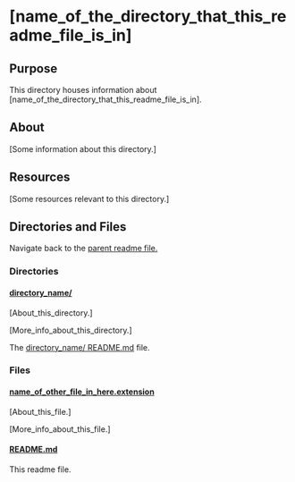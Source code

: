 # [name_of_the_directory_that_this_readme_file_is_in]

<!-- [This is the readme template that I'll use throughout the Learning Directory repo. And in directories of other repos.] -->

## Purpose

This directory houses information about [name_of_the_directory_that_this_readme_file_is_in].

## About

[Some information about this directory.]

## Resources

[Some resources relevant to this directory.]

## Directories and Files

Navigate back to the [parent readme file.](../README.md)

### Directories

#### [directory_name/](./path_to_directry)

[About_this_directory.]

[More_info_about_this_directory.]

The [directory_name/ README.md](./directory_name/README.md) file.

### Files

#### [name_of_other_file_in_here.extension]()

[About_this_file.]

[More_info_about_this_file.]

#### [README.md](./README.md)

This readme file.
